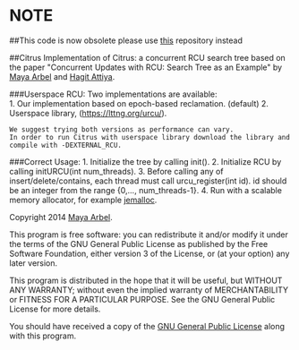 # NOTE
##This code is now obsolete please use [this](https://bitbucket.org/mayaarl/predicatercu) repository instead

##Citrus
Implementation of Citrus: a concurrent RCU search tree based on the paper 
"Concurrent Updates with RCU: Search Tree as an Example" by 
[Maya Arbel](http://cs.technion.ac.il/~mayaarl/) and [Hagit Attiya](http://cs.technion.ac.il/~hagit/).

###Userspace RCU:
    Two implementations are available:  
    1. Our implementation based on epoch-based reclamation. (default) 
    2. Userspace library, (https://lttng.org/urcu/). 
    
    We suggest trying both versions as performance can vary. 
    In order to run Citrus with userspace library download the library and compile with -DEXTERNAL_RCU. 

###Correct Usage:
    1. Initialize the tree by calling init(). 
    2. Initialize RCU by calling initURCU(int num_threads).
    3. Before calling any of insert/delete/contains, each thread must call urcu_register(int id).
       id should be an integer from the range {0,..., num_threads-1}. 
    4. Run with a scalable memory allocator, for example [jemalloc](www.canonware.com/jemalloc/).

Copyright 2014 [Maya Arbel](http://cs.technion.ac.il/~mayaarl/).

This program is free software: you can redistribute it and/or modify
it under the terms of the GNU General Public License as published by
the Free Software Foundation, either version 3 of the License, or
(at your option) any later version.

This program is distributed in the hope that it will be useful,
but WITHOUT ANY WARRANTY; without even the implied warranty of
MERCHANTABILITY or FITNESS FOR A PARTICULAR PURPOSE.  See the
GNU General Public License for more details.

You should have received a copy of the [GNU General Public License](http://www.gnu.org/licenses/)
along with this program.